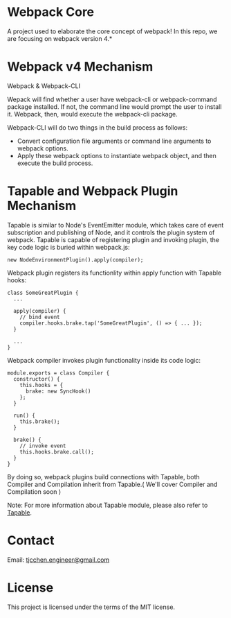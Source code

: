 # Webpack Core
A project used to elaborate the core concept of webpack! In this repo, we are focusing on webpack version 4.*

# Webpack v4 Mechanism
Webpack & Webpack-CLI

Wepack will find whether a user have webpack-cli or webpack-command package installed. If not, the command line would prompt the user to install it. Webpack, then, would execute the webpack-cli package.

Webpack-CLI will do two things in the build process as follows:
- Convert configuration file arguments or command line arguments to webpack options.
- Apply these webpack options to instantiate webpack object, and then execute the build process.

# Tapable and Webpack Plugin Mechanism
Tapable is similar to Node's EventEmitter module, which takes care of event subscription and publishing of Node, and it controls the plugin system of webpack. Tapable is capable of registering plugin and invoking plugin, the key code logic is buried within webpack.js:
```
new NodeEnvironmentPlugin().apply(compiler);
```

Webpack plugin registers its functionlity within apply function with Tapable hooks:
```
class SomeGreatPlugin {
  ...

  apply(compiler) {
    // bind event
    compiler.hooks.brake.tap('SomeGreatPlugin', () => { ... });
  }

  ...
}
```

Webpack compiler invokes plugin functionality inside its code logic:
```
module.exports = class Compiler {
  constructor() {
    this.hooks = {
      brake: new SyncHook()
    };
  }

  run() {
    this.brake();
  }

  brake() {
    // invoke event
    this.hooks.brake.call();
  }
}
```

By doing so, webpack plugins build connections with Tapable, both Compiler and Compilation inherit from Tapable.( We'll cover Compiler and Compilation soon )

Note: For more information about Tapable module, please also refer to [Tapable](https://github.com/webpack/tapable).

# Contact
Email: tjcchen.engineer@gmail.com

# License
This project is licensed under the terms of the MIT license.
